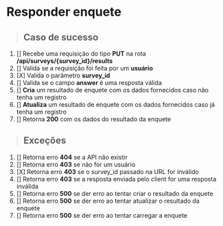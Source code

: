 # Responder enquete

> ## Caso de sucesso

1. [] Recebe uma requisição do tipo **PUT** na rota **/api/surveys/{survey_id}/results**
2. [] Valida se a requisição foi feita por um **usuário**
3. [X] Valida o parâmetro **survey_id**
4. [] Valida se o campo **answer** é uma resposta válida
5. [] **Cria** um resultado de enquete com os dados fornecidos caso não tenha um registro
6. [] **Atualiza** um resultado de enquete com os dados fornecidos caso já tenha um registro
7. [] Retorna **200** com os dados do resultado da enquete

> ## Exceções

1. [] Retorna erro **404** se a API não existir
2. [] Retorna erro **403** se não for um usuário
3. [X] Retorna erro **403** se o survey_id passado na URL for inválido
4. [] Retorna erro **403** se a resposta enviada pelo client for uma resposta inválida
5. [] Retorna erro **500** se der erro ao tentar criar o resultado da enquete
6. [] Retorna erro **500** se der erro ao tentar atualizar o resultado da enquete
7. [] Retorna erro **500** se der erro ao tentar carregar a enquete